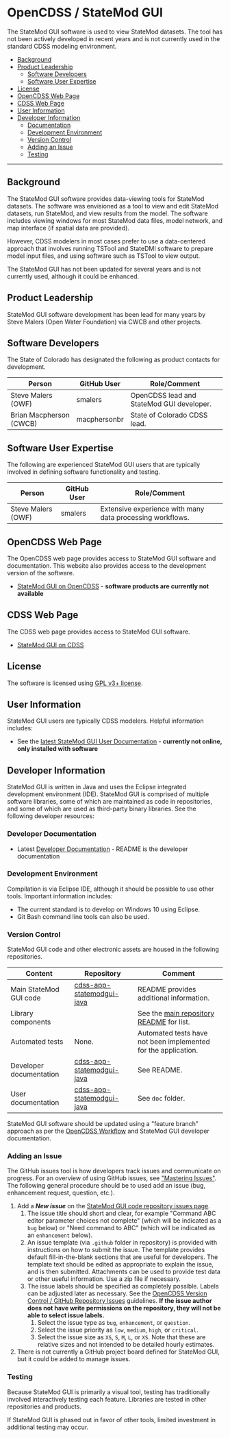 # OpenCDSS / StateMod GUI #

The StateMod GUI software is used to view StateMod datasets.
The tool has not been actively developed in recent years and is not
currently used in the standard CDSS modeling environment.

* [Background](#background)
* [Product Leadership](#product-leadership)
	+ [Software Developers](#software-developers)
	+ [Software User Expertise](#software-user-expertise)
* [License](#license)
* [OpenCDSS Web Page](#opencdss-web-page)
* [CDSS Web Page](#cdss-web-page)
* [User Information](#user-information)
* [Developer Information](#developer-information)
	+ [Documentation](#documentation)
	+ [Development Environment](#development-environment)
	+ [Version Control](#version-control)
	+ [Adding an Issue](#adding-an-issue)
	+ [Testing](#testing)

------------------

## Background ##

The StateMod GUI software provides data-viewing tools for StateMod datasets.
The software was envisioned as a tool to view and edit StateMod datasets,
run StateMod, and view results from the model.
The software includes viewing windows for most StateMod data files, model network,
and map interface (if spatial data are provided).

However, CDSS modelers in most cases prefer to use a data-centered approach
that involves running TSTool and StateDMI software to prepare model input files,
and using software such as TSTool to view output.

The StateMod GUI has not been updated for several years and is not currently used,
although it could be enhanced.

## Product Leadership ##

StateMod GUI software development has been lead for many years by Steve Malers (Open Water Foundation) via CWCB and other projects.

## Software Developers ##

The State of Colorado has designated the following as product contacts for development.

|**Person**             |**GitHub User**|**Role/Comment**|
|-----------------------|---------------|--------------------------------------------------------------------------------|
|Steve Malers (OWF)     |smalers        |OpenCDSS lead and StateMod GUI developer.                                       | 
|Brian Macpherson (CWCB)|macphersonbr   |State of Colorado CDSS lead.                                                    |

## Software User Expertise ##

The following are experienced StateMod GUI users that are typically involved in defining software functionality and testing.

|**Person**              |**GitHub User**|**Role/Comment**|
|------------------------|---------------|--------------------------------------------------------------------------------|
|Steve Malers (OWF)      |smalers        |Extensive experience with many data processing workflows.                       |

## OpenCDSS Web Page ##

The OpenCDSS web page provides access to StateMod GUI software and documentation.
This website also provides access to the development version of the software.

* [StateMod GUI on OpenCDSS](http://opencdss.state.co.us/statemodgui/) - **software products are currently not available**

## CDSS Web Page ##

The CDSS web page provides access to StateMod GUI software.

* [StateMod GUI on CDSS](https://www.colorado.gov/pacific/cdss/statemod)

## License ##

The software is licensed using [GPL v3+ license](https://github.com/OpenCDSS/cdss-app-statemodgui-java/blob/master/LICENSE.md).

## User Information ##

StateMod GUI users are typically CDSS modelers.
Helpful information includes:

* See the [latest StateMod GUI User Documentation](http://opencdss.state.co.us/statemodgui/latest/doc-user) - **currently not online, only installed with software**

## Developer Information ##

StateMod GUI is written in Java and uses the Eclipse integrated development environment (IDE).
StateMod GUI is comprised of multiple software libraries, some of which are maintained as code in repositories,
and some of which are used as third-party binary libraries.
See the following developer resources:

### Developer Documentation ###

* Latest [Developer Documentation](https://github.com/OpenCDSS/cdss-app-statemodgui-java) - README is the developer documentation

### Development Environment ###

Compilation is via Eclipse IDE, although it should be possible to use other tools.
Important information includes:

* The current standard is to develop on Windows 10 using Eclipse.
* Git Bash command line tools can also be used.

### Version Control ###

StateMod GUI code and other electronic assets are housed in the following repositories.

|**Content**                     |**Repository**|**Comment**|
|--------------------------------|--------------|-----------|
|Main StateMod GUI code          |[cdss-app-statemodgui-java](https://github.com/OpenCDSS/cdss-app-statemodgui-java)|README provides additional information.|
|Library components              ||See the [main repository README](https://github.com/OpenCDSS/cdss-app-statemodgui-java) for list.|
|Automated tests                 |None. | Automated tests have not been implemented for the application. |
|Developer documentation         |[cdss-app-statemodgui-java](https://github.com/OpenCDSS/cdss-app-statemodgui-java)|See README.|
|User documentation              |[cdss-app-statemodgui-java](https://github.com/OpenCDSS/cdss-app-statemodgui-java)|See `doc` folder.|

StateMod GUI software should be updated using a "feature branch" approach as per the [OpenCDSS Workflow](../workflow/workflow.md)
and StateMod GUI developer documentation.

### Adding an Issue ###

The GitHub issues tool is how developers track issues and communicate on progress.
For an overview of using GitHub issues, see ["Mastering Issues"](https://guides.github.com/features/issues/).
The following general procedure should be to used add an issue (bug, enhancement request, question, etc.).

1. Add a ***New issue*** on the [StateMod GUI code repository issues page](https://github.com/OpenCDSS/cdss-app-statemodgui-java/issues).
	1. The issue title should short and clear, for example "Command ABC editor parameter choices not complete"
	(which will be indicated as a `bug` below) or
	"Need command to ABC" (which will be indicated as an `enhancement` below).
	2. An issue template (via `.github` folder in repository) is provided with instructions on how to submit the issue.
	The template provides default fill-in-the-blank sections that are useful for developers.
	The template text should be edited as appropriate to explain the issue, and is then submitted.
	Attachments can be used to provide test data or other useful information.  Use a zip file if necessary.
	3. The issue labels should be specified as completely possible.
	Labels can be adjusted later as necessary.
	See the [OpenCDSS Version Control / GitHub Repository Issues](../version-control/version-control.md#github-repository-issues) guidelines.
	**If the issue author does not have write permissions on the repository, they will not be able to select issue labels.**
		1. Select the issue type as `bug`, `enhancement`, or `question`.
		2. Select the issue priority as `low`, `medium`, `high`, or `critical`.
		3. Select the issue size as `XS`, `S`, `M`, `L`, or `XS`.
		Note that these are relative sizes and not intended to be detailed hourly estimates.
2. There is not currently a GitHub project board defined for StateMod GUI, but it could be added to manage issues.

### Testing ###

Because StateMod GUI is primarily a visual tool, testing has traditionally involved interactively testing each feature.
Libraries are tested in other repositories and products.

If StateMod GUI is phased out in favor of other tools, limited investment in additional testing may occur.
